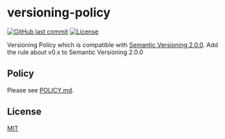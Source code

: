 # versioning-policy

[![GitHub last commit](https://img.shields.io/github/last-commit/suzuki-shunsuke/versioning-policy.svg)](https://github.com/suzuki-shunsuke/versioning-policy)
[![License](http://img.shields.io/badge/license-mit-blue.svg?style=flat-square)](https://raw.githubusercontent.com/suzuki-shunsuke/versioning-policy/main/LICENSE)

Versioning Policy which is compatible with [Semantic Versioning 2.0.0](https://semver.org/).
Add the rule about v0.x to Semantic Versioning 2.0.0

## Policy

Please see [POLICY.md](POLICY.md).

## License

[MIT](LICENSE)
